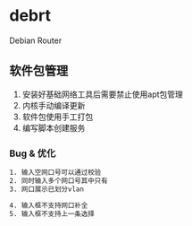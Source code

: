 # debrt

Debian Router

## 软件包管理

1. 安装好基础网络工具后需要禁止使用apt包管理
2. 内核手动编译更新
3. 软件包使用手工打包
4. 编写脚本创建服务

### Bug & 优化

```bash
1. 输入空网口号可以通过校验
2. 同时输入多个网口号其中只有
3. 网口展示已划分vlan

4. 输入框不支持网口补全
5. 输入框不支持上一条选择

```

